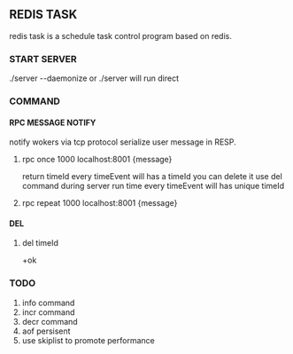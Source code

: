 ## REDIS TASK
redis task is a schedule task control program based on redis.

### START SERVER

./server --daemonize or ./server will run direct

### COMMAND

#### RPC MESSAGE NOTIFY

notify wokers via tcp protocol serialize user message in RESP.

1. rpc once 1000 localhost:8001 {message}

    return timeId
    every timeEvent will has a timeId
    you can delete it use del command
    during server run time every timeEvent will has unique timeId

2. rpc repeat 1000 localhost:8001 {message}

#### DEL

1. del timeId

    +ok

### TODO

1. info command
2. incr command
3. decr command
4. aof persisent
5. use skiplist to promote performance
